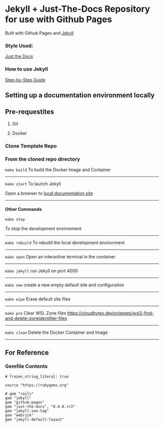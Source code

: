 # Jekyll + Just-The-Docs Repository for use with Github Pages

Built with Github Pages and [Jekyll](https://jekyllrb.com/)

### Style Used:
[Just the Docs](https://just-the-docs.github.io/just-the-docs/)

### How to use Jekyll
[Step-by-Step Guide](https://jekyllrb.com/docs/step-by-step/02-liquid/)


## Setting up a documentation environment locally

## Pre-requestites ##

1. Git

2. Docker

### Clone Template Repo

### From the cloned repo directory

`make build`
To build the Docker Image and Container

*** 
`make start`
To launch Jekyll

Open a browser to [local documentation site](http://localhost:4000)

***

#### Other Commands

`make stop`

To stop the development environment

*** 
`make rebuild`
To rebuild the local development environment

***
`make open`
Open an interactive terminal in the container

***
`make jekyll`
run Jekyll on port 4000

***
`make new`
create a new empty default site and configuration

***
`make wipe`
Erase default site files

*** 
`make pre`
Clear WSL Zone files
https://cloudbytes.dev/snippets/wsl2-find-and-delete-zoneidentifier-files

***
`make clean`
Delete the Docker Container and Image

***

## For Reference

### Gemfile Contents 
```
# frozen_string_literal: true

source "https://rubygems.org"

# gem "rails"
gem "jekyll"
gem "github-pages"
gem "just-the-docs", "0.4.0.rc3"
gem "jekyll-seo-tag"
gem "webrick"
gem "jekyll-default-layout"
```

